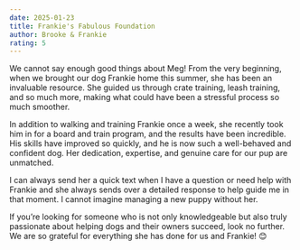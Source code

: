 ```yaml
---
date: 2025-01-23
title: Frankie's Fabulous Foundation
author: Brooke & Frankie
rating: 5
---
```

We cannot say enough good things about Meg! From the very beginning, when we brought our dog Frankie home this summer, she has been an invaluable resource. She guided us through crate training, leash training, and so much more, making what could have been a stressful process so much smoother.  
  
In addition to walking and training Frankie once a week, she recently took him in for a board and train program, and the results have been incredible. His skills have improved so quickly, and he is now such a well-behaved and confident dog. Her dedication, expertise, and genuine care for our pup are unmatched.  
  
I can always send her a quick text when I have a question or need help with Frankie and she always sends over a detailed response to help guide me in that moment. I cannot imagine managing a new puppy without her.  
  
If you’re looking for someone who is not only knowledgeable but also truly passionate about helping dogs and their owners succeed, look no further. We are so grateful for everything she has done for us and Frankie! 😊
